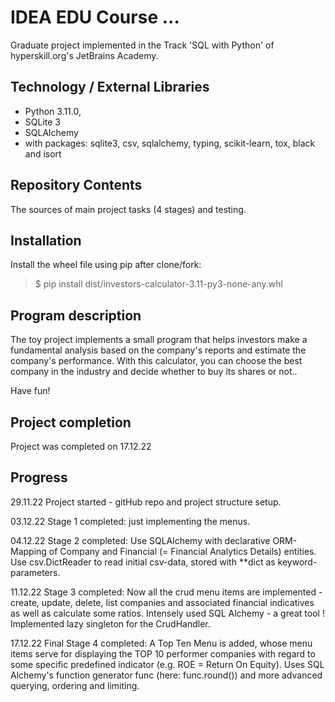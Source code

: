 # IDEA EDU Course ...

Graduate project implemented in the Track 'SQL with Python' of hyperskill.org's JetBrains Academy.

## Technology / External Libraries

- Python 3.11.0,
- SQLite 3
- SQLAlchemy
- with packages: sqlite3, csv, sqlalchemy, typing, scikit-learn, tox, black and isort

## Repository Contents

The sources of main project tasks (4 stages) and testing.

## Installation

Install the wheel file using pip after clone/fork:

> $ pip install dist/investors-calculator-3.11-py3-none-any.whl

## Program description

The toy project implements a small program that helps investors make a fundamental analysis based on the company's
reports and estimate the company's performance. With this calculator, you can choose the best company in the industry
and decide whether to buy its shares or not..

Have fun!


## Project completion

Project was completed on 17.12.22 

## Progress

29.11.22 Project started - gitHub repo and project structure setup.

03.12.22 Stage 1 completed: just implementing the menus.

04.12.22 Stage 2 completed: Use SQLAlchemy with declarative ORM-Mapping of Company and Financial 
(= Financial Analytics Details) entities. Use csv.DictReader to read initial csv-data, stored with **dict 
as keyword-parameters.

11.12.22 Stage 3 completed: Now all the crud menu items are implemented - create, update, delete, list companies and
associated financial indicatives as well as calculate some ratios. Intensely used SQL Alchemy - a great tool !
Implemented lazy singleton for the CrudHandler.

17.12.22 Final Stage 4 completed: A Top Ten Menu is added, whose menu items serve for displaying the TOP 10 performer
companies with regard to some specific predefined indicator (e.g. ROE = Return On Equity). Uses SQL Alchemy's function
generator func (here: func.round()) and more advanced querying, ordering and limiting.